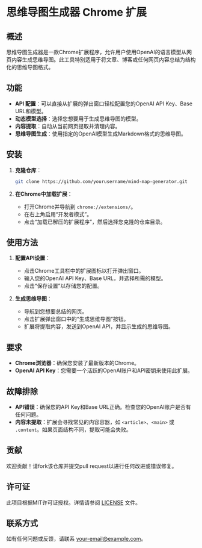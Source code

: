 # 思维导图生成器 Chrome 扩展

## 概述

思维导图生成器是一款Chrome扩展程序，允许用户使用OpenAI的语言模型从网页内容生成思维导图。此工具特别适用于将文章、博客或任何网页内容总结为结构化的思维导图格式。

## 功能

- **API 配置**：可以直接从扩展的弹出窗口轻松配置您的OpenAI API Key、Base URL和模型。
- **动态模型选择**：选择您想要用于生成思维导图的模型。
- **内容提取**：自动从当前网页提取并清理内容。
- **思维导图生成**：使用指定的OpenAI模型生成Markdown格式的思维导图。

## 安装

1. **克隆仓库**：
   ```bash
   git clone https://github.com/yourusername/mind-map-generator.git
   ```

2. **在Chrome中加载扩展**：
   - 打开Chrome并导航到 `chrome://extensions/`。
   - 在右上角启用“开发者模式”。
   - 点击“加载已解压的扩展程序”，然后选择您克隆的仓库目录。

## 使用方法

1. **配置API设置**：
   - 点击Chrome工具栏中的扩展图标以打开弹出窗口。
   - 输入您的OpenAI API Key、Base URL，并选择所需的模型。
   - 点击“保存设置”以存储您的配置。

2. **生成思维导图**：
   - 导航到您想要总结的网页。
   - 点击扩展弹出窗口中的“生成思维导图”按钮。
   - 扩展将提取内容，发送到OpenAI API，并显示生成的思维导图。

## 要求

- **Chrome浏览器**：确保您安装了最新版本的Chrome。
- **OpenAI API Key**：您需要一个活跃的OpenAI账户和API密钥来使用此扩展。

## 故障排除

- **API错误**：确保您的API Key和Base URL正确。检查您的OpenAI账户是否有任何问题。
- **内容未提取**：扩展会寻找常见的内容容器，如 `<article>`、`<main>` 或 `.content`。如果页面结构不同，提取可能会失败。

## 贡献

欢迎贡献！请fork该仓库并提交pull request以进行任何改进或错误修复。

## 许可证

此项目根据MIT许可证授权。详情请参阅 [LICENSE](LICENSE) 文件。

## 联系方式

如有任何问题或反馈，请联系 [your-email@example.com](mailto:your-email@example.com)。